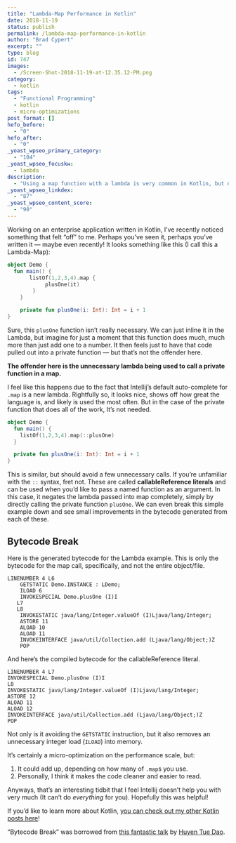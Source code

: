 ```yaml
---
title: "Lambda-Map Performance in Kotlin"
date: 2018-11-19
status: publish
permalink: /lambda-map-performance-in-kotlin
author: "Brad Cypert"
excerpt: ""
type: blog
id: 747
images:
  - /Screen-Shot-2018-11-19-at-12.35.12-PM.png
category:
  - kotlin
tags:
  - "Functional Programming"
  - kotlin
  - micro-optimizations
post_format: []
hefo_before:
  - "0"
hefo_after:
  - "0"
_yoast_wpseo_primary_category:
  - "104"
_yoast_wpseo_focuskw:
  - lambda
description:
  - "Using a map function with a lambda is very common in Kotlin, but not always needed. In fact, you can get performance improvments using Callable References instead."
_yoast_wpseo_linkdex:
  - "87"
_yoast_wpseo_content_score:
  - "90"
---
```


Working on an enterprise application written in Kotlin, I’ve recently noticed something that felt “off” to me. Perhaps you’ve seen it, perhaps you’ve written it — maybe even recently! It looks something like this (I call this a Lambda-Map):

```kotlin
object Demo {
  fun main() {
       listOf(1,2,3,4).map {
            plusOne(it)
        }
    }

    private fun plusOne(i: Int): Int = i + 1
}
```

Sure, this `plusOne` function isn’t really necessary. We can just inline it in the Lambda, but imagine for just a moment that this function does much, much more than just add one to a number. It then feels just to have that code pulled out into a private function — but that’s not the offender here.

**The offender here is the unnecessary lambda being used to call a private function in a map.**

I feel like this happens due to the fact that Intellij’s default auto-complete for `.map` is a new lambda. Rightfully so, it looks nice, shows off how great the language is, and likely is used the most often. But in the case of the private function that does all of the work, It’s not needed.

```kotlin
object Demo {
  fun main() {
    listOf(1,2,3,4).map(::plusOne)
  }

  private fun plusOne(i: Int): Int = i + 1
}

```

This is similar, but should avoid a few unnecessary calls. If you’re unfamiliar with the `::` syntax, fret not. These are called **callableReference literals** and can be used when you’d like to pass a named function as an argument. In this case, it negates the lambda passed into map completely, simply by directly calling the private function `plusOne`. We can even break this simple example down and see small improvements in the bytecode generated from each of these.

## Bytecode Break

Here is the generated bytecode for the Lambda example. This is only the bytecode for the map call, specifically, and not the entire object/file.

```
LINENUMBER 4 L6
    GETSTATIC Demo.INSTANCE : LDemo;
    ILOAD 6
    INVOKESPECIAL Demo.plusOne (I)I
   L7
   L8
    INVOKESTATIC java/lang/Integer.valueOf (I)Ljava/lang/Integer;
    ASTORE 11
    ALOAD 10
    ALOAD 11
    INVOKEINTERFACE java/util/Collection.add (Ljava/lang/Object;)Z
    POP
```

And here’s the compiled bytecode for the callableReference literal.

```
LINENUMBER 4 L7
INVOKESPECIAL Demo.plusOne (I)I
L8
INVOKESTATIC java/lang/Integer.valueOf (I)Ljava/lang/Integer;
ASTORE 12
ALOAD 11
ALOAD 12
INVOKEINTERFACE java/util/Collection.add (Ljava/lang/Object;)Z
POP

```

Not only is it avoiding the `GETSTATIC` instruction, but it also removes an unnecessary integer load (`ILOAD`) into memory.

It’s certainly a micro-optimization on the performance scale, but:

1. It could add up, depending on how many of `.map`s you use.
2. Personally, I think it makes the code cleaner and easier to read.

Anyways, that’s an interesting tidbit that I feel Intellij doesn’t help you with very much (It can’t do _everything_ for you). Hopefully this was helpful!

If you’d like to learn more about Kotlin, [you can check out my other Kotlin posts here](http://www.bradcypert.com/category/kotlin/)!

“Bytecode Break” was borrowed from [this fantastic talk](https://www.youtube.com/watch?v=Fzt_9I733Yg) by [Huyen Tue Dao](https://www.randomlytyping.com/).
